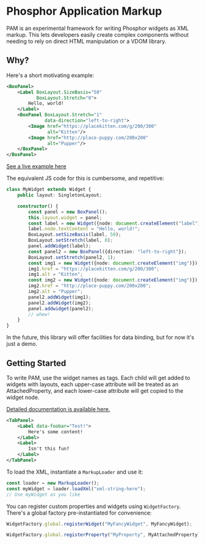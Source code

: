 # Phosphor Application Markup

PAM is an experimental framework for writing Phosphor widgets as XML markup.
This lets developers easily create complex components without needing to rely
on direct HTML manipulation or a VDOM library.

## Why?

Here's a short motivating example:

```xml
<BoxPanel>
    <Label BoxLayout.SizeBasis="50"
           BoxLayout.Stretch="0">
        Hello, world!
    </Label>
    <BoxPanel BoxLayout.Stretch="1"
              data-direction="left-to-right">
        <Image href="https://placekitten.com/g/200/300"
               alt="Kitten"/>
        <Image href="http://place-puppy.com/200x200"
               alt="Pupper"/>
    </BoxPanel>
</BoxPanel>
```

[See a live example here](https://quigleyj97.github.io/phosphor-application-markup/demo.html)

The equivalent JS code for this is cumbersome, and repetitive:

```ts
class MyWidget extends Widget {
    public layout: SingletonLayout;

    constructor() {
        const panel = new BoxPanel();
        this.layout.widget = panel;
        const label = new Widget({node: document.createElement("label")});
        label.node.textContent = "Hello, world!";
        BoxLayout.setSizeBasis(label, 50);
        BoxLayout.setStretch(label, 0);
        panel.addWidget(label);
        const panel2 = new BoxPanel({direction: "left-to-right"});
        BoxLayout.setStretch(panel2, 1);
        const img1 = new Widget({node: document.createElement("img")});
        img1.href = "https://placekitten.com/g/200/300";
        img1.alt = "Kitten";
        const img2 = new Widget({node: document.createElement("img")});
        img2.href = "http://place-puppy.com/200x200";
        img2.alt = "Pupper";
        panel2.addWidget(img1);
        panel2.addWidget(img2);
        panel.addwidget(panel2);
        // whew!
    }
}
```

In the future, this library will offer facilities for data binding, but for now
it's just a demo.

## Getting Started

To write PAM, use the widget names as tags. Each child will get added to widgets
with layouts, each upper-case attribute will be treated as an AttachedProperty,
and each lower-case attribute will get copied to the widget node.

[Detailed documentation is available here.](https://quigleyj97.github.io/phosphor-application-markup/)

```xml
<TabPanel>
    <Label data-foobar="Test!">
        Here's some content!
    </Label>
    <Label>
        Isn't this fun?
    </Label>
</TabPanel>
```

To load the XML, instantiate a `MarkupLoader` and use it:

```ts
const loader = new MarkupLoader();
const myWidget = loader.loadXml("xml-string-here");
// Use myWidget as you like
```

You can register custom properties and widgets using `WidgetFactory`. There's
a global factory pre-instantiated for convenience:

```ts
WidgetFactory.global.registerWidget("MyFancyWidget", MyFancyWidget);

WidgetFactory.global.registerProperty("MyProperty", MyAttachedProperty);
```